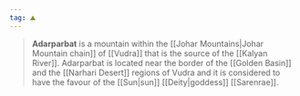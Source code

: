 ```yaml
---
tag: ⛰️️
---
```

> **Adarparbat** is a mountain within the [[Johar Mountains|Johar Mountain chain]] of [[Vudra]] that is the source of the [[Kalyan River]]. Adarparbat is located near the border of the [[Golden Basin]] and the [[Narhari Desert]] regions of Vudra and it is considered to have the favour of the [[Sun|sun]] [[Deity|goddess]] [[Sarenrae]].








